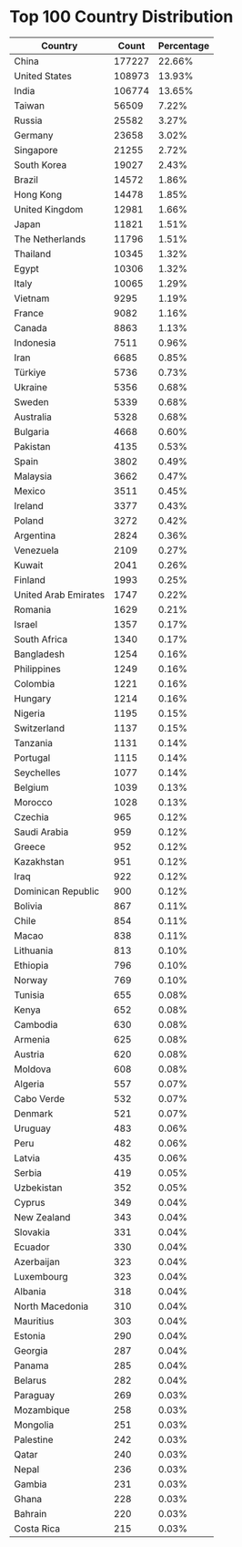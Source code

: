 # Top 100 Country Distribution
| Country | Count | Percentage |
|----|----|----|
| China | 177227 | 22.66% |
| United States | 108973 | 13.93% |
| India | 106774 | 13.65% |
| Taiwan | 56509 | 7.22% |
| Russia | 25582 | 3.27% |
| Germany | 23658 | 3.02% |
| Singapore | 21255 | 2.72% |
| South Korea | 19027 | 2.43% |
| Brazil | 14572 | 1.86% |
| Hong Kong | 14478 | 1.85% |
| United Kingdom | 12981 | 1.66% |
| Japan | 11821 | 1.51% |
| The Netherlands | 11796 | 1.51% |
| Thailand | 10345 | 1.32% |
| Egypt | 10306 | 1.32% |
| Italy | 10065 | 1.29% |
| Vietnam | 9295 | 1.19% |
| France | 9082 | 1.16% |
| Canada | 8863 | 1.13% |
| Indonesia | 7511 | 0.96% |
| Iran | 6685 | 0.85% |
| Türkiye | 5736 | 0.73% |
| Ukraine | 5356 | 0.68% |
| Sweden | 5339 | 0.68% |
| Australia | 5328 | 0.68% |
| Bulgaria | 4668 | 0.60% |
| Pakistan | 4135 | 0.53% |
| Spain | 3802 | 0.49% |
| Malaysia | 3662 | 0.47% |
| Mexico | 3511 | 0.45% |
| Ireland | 3377 | 0.43% |
| Poland | 3272 | 0.42% |
| Argentina | 2824 | 0.36% |
| Venezuela | 2109 | 0.27% |
| Kuwait | 2041 | 0.26% |
| Finland | 1993 | 0.25% |
| United Arab Emirates | 1747 | 0.22% |
| Romania | 1629 | 0.21% |
| Israel | 1357 | 0.17% |
| South Africa | 1340 | 0.17% |
| Bangladesh | 1254 | 0.16% |
| Philippines | 1249 | 0.16% |
| Colombia | 1221 | 0.16% |
| Hungary | 1214 | 0.16% |
| Nigeria | 1195 | 0.15% |
| Switzerland | 1137 | 0.15% |
| Tanzania | 1131 | 0.14% |
| Portugal | 1115 | 0.14% |
| Seychelles | 1077 | 0.14% |
| Belgium | 1039 | 0.13% |
| Morocco | 1028 | 0.13% |
| Czechia | 965 | 0.12% |
| Saudi Arabia | 959 | 0.12% |
| Greece | 952 | 0.12% |
| Kazakhstan | 951 | 0.12% |
| Iraq | 922 | 0.12% |
| Dominican Republic | 900 | 0.12% |
| Bolivia | 867 | 0.11% |
| Chile | 854 | 0.11% |
| Macao | 838 | 0.11% |
| Lithuania | 813 | 0.10% |
| Ethiopia | 796 | 0.10% |
| Norway | 769 | 0.10% |
| Tunisia | 655 | 0.08% |
| Kenya | 652 | 0.08% |
| Cambodia | 630 | 0.08% |
| Armenia | 625 | 0.08% |
| Austria | 620 | 0.08% |
| Moldova | 608 | 0.08% |
| Algeria | 557 | 0.07% |
| Cabo Verde | 532 | 0.07% |
| Denmark | 521 | 0.07% |
| Uruguay | 483 | 0.06% |
| Peru | 482 | 0.06% |
| Latvia | 435 | 0.06% |
| Serbia | 419 | 0.05% |
| Uzbekistan | 352 | 0.05% |
| Cyprus | 349 | 0.04% |
| New Zealand | 343 | 0.04% |
| Slovakia | 331 | 0.04% |
| Ecuador | 330 | 0.04% |
| Azerbaijan | 323 | 0.04% |
| Luxembourg | 323 | 0.04% |
| Albania | 318 | 0.04% |
| North Macedonia | 310 | 0.04% |
| Mauritius | 303 | 0.04% |
| Estonia | 290 | 0.04% |
| Georgia | 287 | 0.04% |
| Panama | 285 | 0.04% |
| Belarus | 282 | 0.04% |
| Paraguay | 269 | 0.03% |
| Mozambique | 258 | 0.03% |
| Mongolia | 251 | 0.03% |
| Palestine | 242 | 0.03% |
| Qatar | 240 | 0.03% |
| Nepal | 236 | 0.03% |
| Gambia | 231 | 0.03% |
| Ghana | 228 | 0.03% |
| Bahrain | 220 | 0.03% |
| Costa Rica | 215 | 0.03% |
